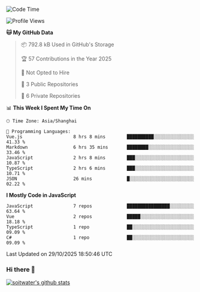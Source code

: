 <!--START_SECTION:waka-->
![Code Time](http://img.shields.io/badge/Code%20Time-5%2C677%20hrs%209%20mins-blue)

![Profile Views](http://img.shields.io/badge/Profile%20Views-0-blue)

**🐱 My GitHub Data** 

> 📦 792.8 kB Used in GitHub's Storage 
 > 
> 🏆 57 Contributions in the Year 2025
 > 
> 🚫 Not Opted to Hire
 > 
> 📜 3 Public Repositories 
 > 
> 🔑 6 Private Repositories 
 > 
📊 **This Week I Spent My Time On** 

```text
🕑︎ Time Zone: Asia/Shanghai

💬 Programming Languages: 
Vue.js                   8 hrs 8 mins        ██████████░░░░░░░░░░░░░░░   41.33 % 
Markdown                 6 hrs 35 mins       ████████░░░░░░░░░░░░░░░░░   33.46 % 
JavaScript               2 hrs 8 mins        ███░░░░░░░░░░░░░░░░░░░░░░   10.87 % 
TypeScript               2 hrs 6 mins        ███░░░░░░░░░░░░░░░░░░░░░░   10.71 % 
JSON                     26 mins             █░░░░░░░░░░░░░░░░░░░░░░░░   02.22 % 
```

**I Mostly Code in JavaScript** 

```text
JavaScript               7 repos             ████████████████░░░░░░░░░   63.64 % 
Vue                      2 repos             █████░░░░░░░░░░░░░░░░░░░░   18.18 % 
TypeScript               1 repo              ██░░░░░░░░░░░░░░░░░░░░░░░   09.09 % 
C#                       1 repo              ██░░░░░░░░░░░░░░░░░░░░░░░   09.09 % 
```




 Last Updated on 29/10/2025 18:50:46 UTC
<!--END_SECTION:waka-->

### Hi there 👋
[![soitwater's github stats](https://github-readme-stats.vercel.app/api?username=soitwater)](https://github.com/soitwater/github-readme-stats)

